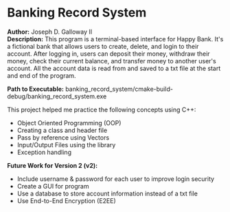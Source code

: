 # Banking Record System

**Author:** Joseph D. Galloway II </br>
**Description:**
This program is a terminal-based interface for Happy Bank. It's a fictional bank that allows users to create, delete, and login to their account. After logging in, users can deposit their money, withdraw their money, check their current balance, and transfer money to another user's account. All the account data is read from and saved to a txt file at the start and end of the program. </br>

**Path to Executable:** banking_record_system/cmake-build-debug/banking_record_system.exe </br>

This project helped me practice the following concepts using C++: 
- Object Oriented Programming (OOP)
- Creating a class and header file 
- Pass by reference using Vectors
- Input/Output Files using the <fstream> library
- Exception handling  </br>

**Future Work for Version 2 (v2):**
- Include username & password for each user to improve login security
- Create a GUI for program
- Use a database to store account information instead of a txt file
- Use End-to-End Encryption (E2EE) 

